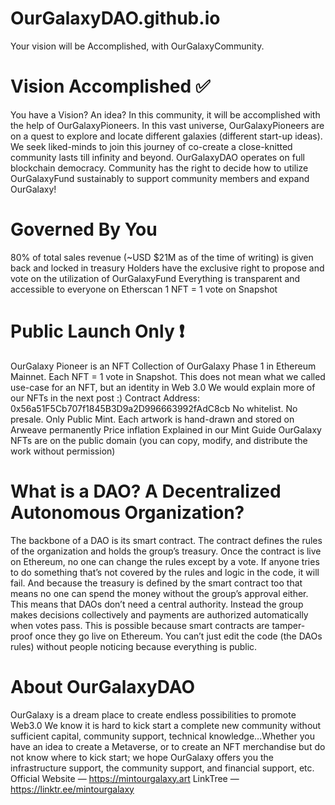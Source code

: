 # OurGalaxyDAO.github.io

Your vision will be Accomplished, with OurGalaxyCommunity.

# Vision Accomplished ✅
You have a Vision? An idea? In this community, it will be accomplished with the help of OurGalaxyPioneers.
In this vast universe, OurGalaxyPioneers are on a quest to explore and locate different galaxies (different start-up ideas).
We seek liked-minds to join this journey of co-create a close-knitted community lasts till infinity and beyond.
OurGalaxyDAO operates on full blockchain democracy. Community has the right to decide how to utilize OurGalaxyFund sustainably to support community members and expand OurGalaxy!

# Governed By You
80% of total sales revenue (~USD $21M as of the time of writing) is given back and locked in treasury
Holders have the exclusive right to propose and vote on the utilization of OurGalaxyFund
Everything is transparent and accessible to everyone on Etherscan
1 NFT = 1 vote on Snapshot

# Public Launch Only ❗️
OurGalaxy Pioneer is an NFT Collection of OurGalaxy Phase 1 in Ethereum Mainnet. Each NFT = 1 vote in Snapshot. This does not mean what we called use-case for an NFT, but an identity in Web 3.0 We would explain more of our NFTs in the next post :)
Contract Address: 0x56a51F5Cb707f1845B3D9a2D996663992fAdC8cb
No whitelist. No presale. Only Public Mint.
Each artwork is hand-drawn and stored on Arweave permanently
Price inflation Explained in our Mint Guide
OurGalaxy NFTs are on the public domain (you can copy, modify, and distribute the work without permission)

# What is a DAO? A Decentralized Autonomous Organization?
The backbone of a DAO is its smart contract. The contract defines the rules of the organization and holds the group’s treasury. Once the contract is live on Ethereum, no one can change the rules except by a vote. If anyone tries to do something that’s not covered by the rules and logic in the code, it will fail. And because the treasury is defined by the smart contract too that means no one can spend the money without the group’s approval either. This means that DAOs don’t need a central authority. Instead the group makes decisions collectively and payments are authorized automatically when votes pass.
This is possible because smart contracts are tamper-proof once they go live on Ethereum. You can’t just edit the code (the DAOs rules) without people noticing because everything is public.

# About OurGalaxyDAO
OurGalaxy is a dream place to create endless possibilities to promote Web3.0 We know it is hard to kick start a complete new community without sufficient capital, community support, technical knowledge…Whether you have an idea to create a Metaverse, or to create an NFT merchandise but do not know where to kick start; we hope OurGalaxy offers you the infrastructure support, the community support, and financial support, etc.
Official Website — https://mintourgalaxy.art
LinkTree — https://linktr.ee/mintourgalaxy
